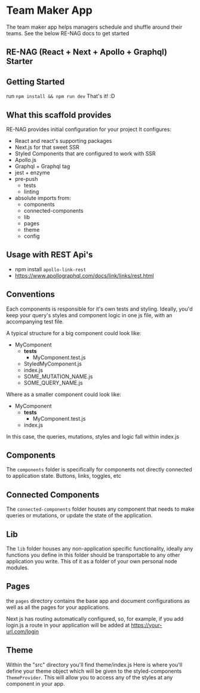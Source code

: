 # Team Maker App
The team maker app helps managers schedule and shuffle around their teams.
See the below RE-NAG docs to get started

## RE-NAG (React + Next + Apollo + Graphql) Starter

## Getting Started
  run `npm install && npm run dev`
  That's it! :D

## What this scaffold provides
RE-NAG provides initial configuration for your project
It configures:
  - React and react's supporting packages
  - Next.js for that sweet SSR
  - Styled Components that are configured to work with SSR
  - Apollo.js
  - Graphql + Graphql tag
  - jest + enzyme
  - pre-push
    - tests
    - linting
  - absolute imports from:
      - components
      - connected-components
      - lib
      - pages
      - theme
      - config

## Usage with REST Api's
  - npm install `apollo-link-rest`
  - https://www.apollographql.com/docs/link/links/rest.html

## Conventions
Each components is responsible for it's own tests and styling.
Ideally, you'd keep your query's styles and component logic in one js file, with an accompanying
test file.

A typical structure for a big component could look like:
  - MyComponent
    - __tests__
      - MyComponent.test.js
    - StyledMyComponent.js
    - index.js
    - SOME_MUTATION_NAME.js
    - SOME_QUERY_NAME.js

Where as a smaller component could look like:
  - MyComponent
    - __tests__
      - MyComponent.test.js
    - index.js

In this case, the queries, mutations, styles and logic fall within index.js

## Components
The `components` folder is specifically for components not directly connected to application state.
Buttons, links, toggles, etc

## Connected Components
The `connected-components` folder houses any component that needs to make queries or mutations, or
update the state of the application.

## Lib
The `lib` folder houses any non-application specific functionality, ideally any functions you define in this folder should be transportable to any other application you write.
This of it as a folder of your own personal node modules.

## Pages
the `pages` directory contains the base app and document configurations as well as all the pages for your applications.

Next js has routing automatically configured, so, for example, if you add login.js a route in your
application will be added at https://your-url.com/login

## Theme
Within the "src" directory you'll find theme/index.js
Here is where you'll define your theme object which will be given to the styled-components
`ThemeProvider`. This will allow you to access any of the styles at any component in your app.

